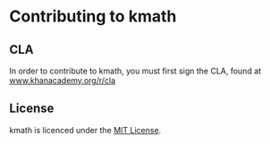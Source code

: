 # Contributing to kmath

## CLA

In order to contribute to kmath, you must first sign the CLA, found at www.khanacademy.org/r/cla

## License

kmath is licenced under the [MIT License](http://opensource.org/licenses/MIT).
